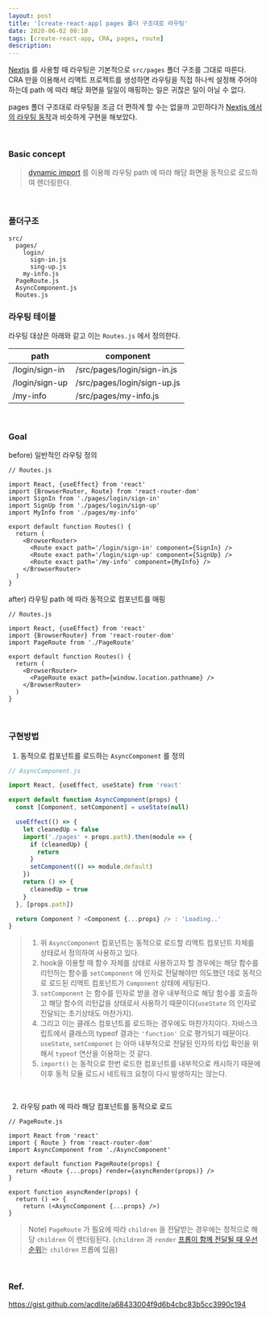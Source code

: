 ```yaml
---
layout: post
title: '[create-react-app] pages 폴더 구조대로 라우팅'
date: 2020-06-02 00:10
tags: [create-react-app, CRA, pages, route]
description:
---
```


[Nextjs](https://nextjs.org/) 를 사용할 때 라우팅은 기본적으로 `src/pages` 폴더 구조를 그대로 따른다. CRA 만을 이용해서 리액트 프로젝트를 생성하면 라우팅을 직접 하나씩 설정해 주어야 하는데 path 에 따라 해당 화면을 일일이 매핑하는 일은 귀찮은 일이 아닐 수 없다.

pages 폴더 구조대로 라우팅을 조금 더 편하게 할 수는 없을까 고민하다가 [Nextjs 에서의 라우팅 동작](https://nextjs.org/docs/basic-features/pages)과 비슷하게 구현을 해보았다.

<br>

### Basic concept

> [dynamic import](https://javascript.info/modules-dynamic-imports) 를 이용해 라우팅 path 에 따라 해당 화면을 동적으로 로드하여 렌더링한다.

<br>

### 폴더구조

```
src/
  pages/
    login/
      sign-in.js
      sing-up.js
    my-info.js
  PageRoute.js
  AsyncComponent.js
  Routes.js
```

### 라우팅 테이블

라우팅 대상은 아래와 같고 이는 `Routes.js` 에서 정의한다.

| path           | component                   |
| -------------- | --------------------------- |
| /login/sign-in | /src/pages/login/sign-in.js |
| /login/sign-up | /src/pages/login/sign-up.js |
| /my-info       | /src/pages/my-info.js       |

<br>

### Goal

before) 일반적인 라우팅 정의

```js{5-7, 12-14}
// Routes.js

import React, {useEffect} from 'react'
import {BrowserRouter, Route} from 'react-router-dom'
import SignIn from './pages/login/sign-in'
import SignUp from './pages/login/sign-up'
import MyInfo from './pages/my-info'

export default function Routes() {
  return (
    <BrowserRouter>
      <Route exact path='/login/sign-in' component={SignIn} />
      <Route exact path='/login/sign-up' component={SignUp} />
      <Route exact path='/my-info' component={MyInfo} />
    </BrowserRouter>
  )
}
```

after) 라우팅 path 에 따라 동적으로 컴포넌트를 매핑

```js{10}
// Routes.js

import React, {useEffect} from 'react'
import {BrowserRouter} from 'react-router-dom'
import PageRoute from './PageRoute'

export default function Routes() {
  return (
    <BrowserRouter>
      <PageRoute exact path={window.location.pathname} />
    </BrowserRouter>
  )
}
```

<br>

### 구현방법

1. 동적으로 컴포넌트를 로드하는 `AsyncComponent` 를 정의

```js
// AsyncComponent.js

import React, {useEffect, useState} from 'react'

export default function AsyncComponent(props) {
  const [Component, setComponent] = useState(null)

  useEffect(() => {
    let cleanedUp = false
    import('./pages' + props.path).then(module => {
      if (cleanedUp) {
        return
      }
      setComponent(() => module.default)
    })
    return () => {
      cleanedUp = true
    }
  }, [props.path])

  return Component ? <Component {...props} /> : 'Loading..'
}
```

> 1. 위 `AsyncComponent` 컴포넌트는 동적으로 로드할 리액트 컴포넌트 자체를 상태로서 정의하여 사용하고 있다.
> 2. hook을 이용할 때 함수 자체를 상태로 사용하고자 할 경우에는 해당 함수를 리턴하는 함수를 `setComponent` 에 인자로 전달해야만 의도했던 데로 동적으로 로드된 리액트 컴포넌트가 `Component` 상태에 세팅된다.
> 3. `setComponent` 는 함수를 인자로 받을 경우 내부적으로 해당 함수를 호출하고 해당 함수의 리턴값을 상태로서 사용하기 때문이다(`useState` 의 인자로 전달되는 초기상태도 마찬가지).
> 4. 그리고 이는 클래스 컴포넌트를 로드하는 경우에도 마찬가지이다. 자바스크립트에서 클래스의 typeof 결과는 `'function'` 으로 평가되기 때문이다. `useState`, `setComponet` 는 아마 내부적으로 전달된 인자의 타입 확인을 위해서 `typeof` 연산을 이용하는 것 같다.
> 5. `import()` 는 동적으로 한번 로드한 컴포넌트를 내부적으로 캐시하기 때문에 이후 동적 모듈 로드시 네트워크 요청이 다시 발생하지는 않는다.

<br>

2. 라우팅 path 에 따라 해당 컴포넌트를 동적으로 로드

```js{13}
// PageRoute.js

import React from 'react'
import { Route } from 'react-router-dom'
import AsyncComponent from './AsyncComponent'

export default function PageRoute(props) {
  return <Route {...props} render={asyncRender(props)} />
}

export function asyncRender(props) {
  return () => {
    return (<AsyncComponent {...props} />)
}
```

> Note) `PageRoute` 가 필요에 따라 `children` 을 전달받는 경우에는 정적으로 해당 `children` 이 렌더링된다. (`children` 과 `render` [프롭이 함께 전달될 때 우선순위](/2020-06-02-route-priority/)는 `children` 프롭에 있음)

<br>

### Ref.

https://gist.github.com/acdlite/a68433004f9d6b4cbc83b5cc3990c194
